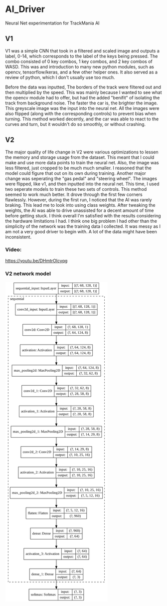 # AI_Driver
Neural Net experimentation for TrackMania AI

## V1
V1 was a simple CNN that took in a filtered and scaled image and outputs a label, 0-14, which corresponds to the label of the keys being pressed. The combo consisted of 0 key combos, 1 key combos, and 2 key combos of WASD. This was and introduction to many new python modules, such as opencv, tensorflow/keras, and a few other helper ones. It also served as a review of python, which I don't usually use too much.

Before the data was inputted, The borders of the track were filtered out and then multiplied by the speed. This was mainly because I wanted to see what the opencv module had to offer, but had the added "benifit" of isolating the track from background noise. The faster the car is, the brighter the image. This greyscale image was the input into the neural net. All the images were also flipped (along with the corresponding controls) to prevent bias when turning. This method worked decently, and the car was able to react to the curves and turn, but it wouldn't do so smoothly, or without crashing.

## V2
The major quality of life change in V2 were various optimizations to lessen the memory and storage usage from the dataset. This meant that I could make and use more data points to train the neural net. Also, the image was less filtered, just cropped to be much much smaller. I reasoned that the model could figure that out on its own during training. Another major change was seperating the "gas pedal" and "steering wheel". The images were flipped, like v1, and then inputted into the neural net. This time, I used two seperate models to train these two sets of controls. This method seemed to work much better. It drove through the first few corners flawlessly. However, during the first run, I noticed that the AI was rarely braking. This lead me to look into using class weights. After tweaking the weights, the AI was able to drive unassisted for a decent amount of time before getting stuck. I think overall I'm satisfied with the results considering the hardware limitations I had. I think one big problem I had other than the simplicity of the network was the training data I collected. It was messy as I am not a very good driver to begin with. A lot of the data might have been inconsistent.

### Video:

https://youtu.be/DHmtrOlcyqg

### V2 network model

![Model](https://github.com/benxie0/AI_Driver/blob/master/V2/model.png)
